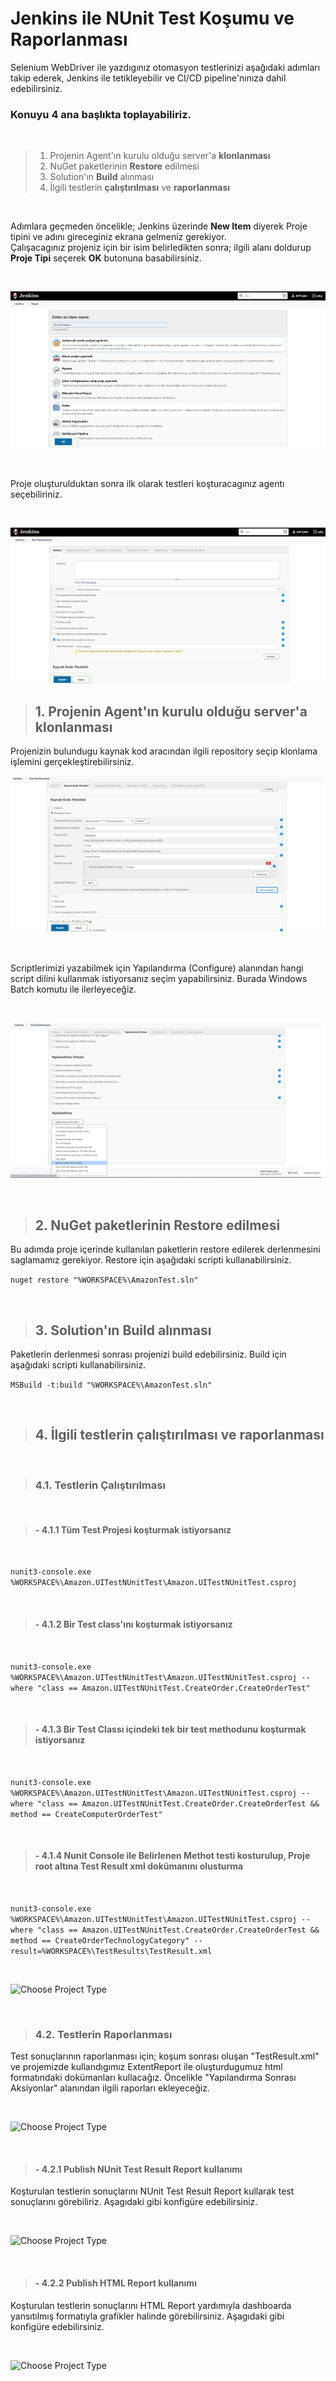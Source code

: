 # Jenkins ile NUnit Test Koşumu ve Raporlanması 

 Selenium WebDriver ile yazdıgınız otomasyon testlerinizi aşağıdaki adımları takip ederek, Jenkins ile tetikleyebilir ve CI/CD pipeline'nınıza dahil edebilirsiniz.<br>

### Konuyu 4 ana başlıkta toplayabiliriz.
<br>

 >1. Projenin Agent'ın kurulu olduğu server'a **klonlanması**
 >2. NuGet paketlerinin **Restore** edilmesi
 >3. Solution'ın **Build** alınması
 >4. İlgili testlerin **çalıştırılması** ve **raporlanması**

<br>

Adımlara geçmeden öncelikle; Jenkins üzerinde **New Item** diyerek Proje tipini ve adını gireceginiz ekrana gelmeniz gerekiyor.<br> Çalışacagınız projeniz için bir isim belirledikten sonra; ilgili alanı doldurup **Proje Tipi** seçerek **OK** butonuna basabilirsiniz.

<br>

![Choose Project Type](images/1.CreateFreestyleProject.png) 

<br> 

 Proje oluşturulduktan sonra ilk olarak testleri koşturacagınız agentı seçebiliriniz.

<br>

![Choose Project Type](images/2.ChooseRunAgent.png) 

> ## 1. Projenin Agent'ın kurulu olduğu server'a klonlanması
Projenizin bulundugu kaynak kod aracından ilgili repository seçip klonlama işlemini gerçekleştirebilirsiniz.
<br>

![Choose Project Type](images/3.ConnectedtSourceCode.png)  

<br> 

Scriptlerimizi yazabilmek için Yapılandırma (Configure) alanından hangi script dilini kullanmak istiyorsanız seçim yapabilirsiniz. Burada Windows Batch komutu ile ilerleyeceğiz.

<br>

![Choose Project Type](images/4.ConfigureWindowsBatchScript.png)  

<br>

> ## 2. NuGet paketlerinin **Restore** edilmesi
Bu adımda proje içerinde kullanılan paketlerin restore edilerek derlenmesini saglamamız gerekiyor. Restore için aşağıdaki scripti kullanabilirsiniz.

```nuget restore "%WORKSPACE%\AmazonTest.sln"```

<br>


> ## 3. Solution'ın **Build** alınması

 Paketlerin derlenmesi sonrası projenizi build edebilirsiniz. Build için aşağıdaki scripti kullanabilirsiniz.

```MSBuild -t:build "%WORKSPACE%\AmazonTest.sln"```

<br>

> ## 4. İlgili testlerin **çalıştırılması** ve **raporlanması** 
<br>

>### 4.1. Testlerin Çalıştırılması
<br>

>#### -  4.1.1 Tüm Test Projesi koşturmak istiyorsanız
<br>

```nunit3-console.exe %WORKSPACE%\Amazon.UITestNUnitTest\Amazon.UITestNUnitTest.csproj```

<br>

>#### - 4.1.2 Bir Test class'ını koşturmak istiyorsanız 
<br>

```nunit3-console.exe %WORKSPACE%\Amazon.UITestNUnitTest\Amazon.UITestNUnitTest.csproj --where "class == Amazon.UITestNUnitTest.CreateOrder.CreateOrderTest"```

<br>

>#### - 4.1.3 Bir Test Classı içindeki tek bir test methodunu koşturmak istiyorsanız
<br>

```nunit3-console.exe %WORKSPACE%\Amazon.UITestNUnitTest\Amazon.UITestNUnitTest.csproj --where "class == Amazon.UITestNUnitTest.CreateOrder.CreateOrderTest && method == CreateComputerOrderTest"```

<br>

> #### - 4.1.4 Nunit Console ile Belirlenen Methot testi kosturulup, Proje root altına Test Result xml dokümanını olusturma
<br>

```nunit3-console.exe %WORKSPACE%\Amazon.UITestNUnitTest\Amazon.UITestNUnitTest.csproj --where "class == Amazon.UITestNUnitTest.CreateOrder.CreateOrderTest && method == CreateOrderTechnologyCategory" --result=%WORKSPACE%\TestResults\TestResult.xml```

<br>

![Choose Project Type](images/5.AddWindowsBatchScript.png)  

<br>

>### 4.2. Testlerin Raporlanması
 Test sonuçlarının raporlanması için; koşum sonrası oluşan "TestResult.xml" ve projemizde kullandıgımız ExtentReport ile oluşturdugumuz html formatındaki dokümanları kullacağız. Öncelikle "Yapılandırma Sonrası Aksiyonlar" alanından ilgili raporları ekleyeceğiz.

<br>

![Choose Project Type](images/6.AddPublishNUnitTestResultReportsPublishHTMLReports.png)  

<br>

> #### - 4.2.1 Publish NUnit Test Result Report kullanımı
 Koşturulan testlerin sonuçlarını NUnit Test Result Report kullarak test sonuçlarını görebiliriz. Aşagıdaki gibi konfigüre edebilirsiniz.

<br>

![Choose Project Type](images/7.PublishNUnitTestResultReports.png)  

<br>

> #### - 4.2.2 Publish HTML Report kullanımı
 Koşturulan testlerin sonuçlarını HTML Report yardımıyla dashboarda yansıtılmış formatıyla grafikler halinde görebilirsiniz. Aşagıdaki gibi konfigüre edebilirsiniz.

<br>

![Choose Project Type](images/8.PublishHTMLReports.png)  

<br>
